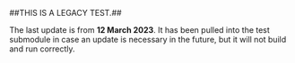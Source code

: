 ##THIS IS A LEGACY TEST.##

The last update is from **12 March 2023**. It has been pulled into the test submodule in case an update is necessary in the future, but it will not build and run correctly.
